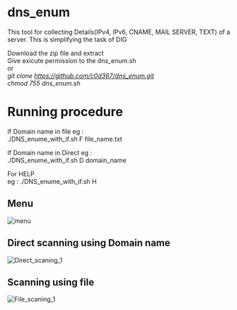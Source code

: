 # dns_enum
This tool for collecting Details(IPv4, IPv6, CNAME, MAIL SERVER, TEXT) of a server.
This is simplifying the task of DIG

Download the zip file and extract<br>
Give exicute permission to the dns_enum.sh<br>
              or<br>
<i>git clone https://github.com/c0d367/dns_enum.git<br>
chmod 755 dns_enum.sh</i>
  
 # Running procedure
  If Domain name in file eg :<br>
    ./DNS_enume_with_if.sh F file_name.txt
  
  If Domain name in Direct eg :<br>
    ./DNS_enume_with_if.sh D domain_name
  
  For HELP                 
    eg : ./DNS_enume_with_if.sh H
  
  
  ## Menu
  ![menu](https://user-images.githubusercontent.com/64792340/107806180-63951480-6d5e-11eb-996d-aa5aeb4c7adc.png)
  
  ## Direct scanning using Domain name
  ![Direct_scaning_1](https://user-images.githubusercontent.com/64792340/107806727-1d8c8080-6d5f-11eb-9eec-967ba3460526.png)
  
  ## Scanning using file
  ![File_scaning_1](https://user-images.githubusercontent.com/64792340/107807185-adcac580-6d5f-11eb-9b4e-d339634e3f4d.png)
